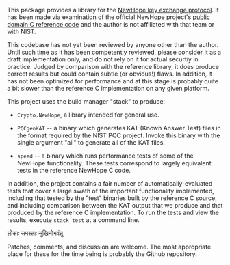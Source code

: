 This package provides a library for the [NewHope key exchange
protocol](https://newhopecrypto.org/). It has been made via
examination of the official NewHope project's [public domain C
reference code](https://github.com/newhopecrypto/newhope) and the
author is not affiliated with that team or with NIST.

This codebase has not yet been reviewed by anyone other than the
author.  Until such time as it has been competently reviewed, please
consider it as a draft implementation only, and do not rely on it for
actual securtiy in practice. Judged by comparison with the reference
library, it does produce correct results but could contain subtle (or
obvious!) flaws.  In addition, it has not been optimized for
performance and at this stage is probably quite a bit slower than the
reference C implementation on any given platform.

This project uses the build manager "stack" to produceː

 * `Crypto.NewHope`, a library intended for general use.

 * `PQCgenKAT` -- a binary which generates KAT (Known Answer Test)
  files in the format required by the NIST PQC project. Invoke this
  binary with the single argument "all" to generate all of the KAT
  files.

 * `speed` -- a binary which runs performance tests of some of the
  NewHope functionality. These tests correspond to largely equivalent
  tests in the reference NewHope C code.

In addition, the project contains a fair number of
automatically-evaluated tests that cover a large swath of the important
functionality implemented, including that tested by the "test"
binaries built by the reference C source, and including comparison
between the KAT output that we produce and that produced by the
reference C implementation. To run the tests and view the results,
execute `stack test` at a command line.

लोकाः समस्ताः सुखिनोभवंतु

Patches, comments, and discussion are welcome. The most appropriate
place for these for the time being is probably the Github repository.
